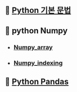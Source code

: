 

## 📌 [Python 기본 문법](https://github.com/lold2424/school_study/tree/main/Python/2-1/Basic_grammar)

## 📘 python Numpy

+ ### [Numpy_array](https://github.com/lold2424/school_study/blob/main/Python/2-1/Numpy/Numpy_array.ipynb)

+ ### [Numpy_indexing](https://github.com/lold2424/school_study/blob/main/Python/2-1/Numpy/Numpy_indexing.ipynb)

</details>

## 📌 [Python Pandas](https://github.com/lold2424/school_study/tree/main/Python/2-1/Pandas)
